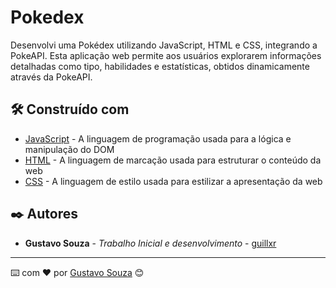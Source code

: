 # Pokedex

Desenvolvi uma Pokédex utilizando JavaScript, HTML e CSS, integrando a PokeAPI. Esta aplicação web permite aos usuários explorarem informações detalhadas como tipo, habilidades e estatísticas, obtidos dinamicamente através da PokeAPI.

## 🛠️ Construído com

* [JavaScript](https://www.dropwizard.io/1.0.2/docs/) - A linguagem de programação usada para a lógica e manipulação do DOM
* [HTML](https://maven.apache.org/) - A linguagem de marcação usada para estruturar o conteúdo da web
* [CSS](https://rometools.github.io/rome/) - A linguagem de estilo usada para estilizar a apresentação da web

## ✒️ Autores

* **Gustavo Souza** - *Trabalho Inicial e desenvolvimento* - [guillxr](https://github.com/guillxr)

---
⌨️ com ❤️ por [Gustavo Souza](https://github.com/guillxr) 😊